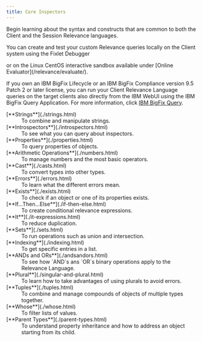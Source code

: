 ```yaml
---
title: Core Inspectors
---
```


Begin learning about the syntax and constructs that are common to both the Client and the Session Relevance languages.

You can create and test your custom Relevance queries locally on the Client system using the Fixlet Debugger 
<!-- [Fixlet Debugger](/relevance/tools/fixlet_debugger.html) --> or on the Linux CentOS interactive sandbox available under [Online Evaluator](/relevance/evaluate/).

If you own an IBM BigFix Lifecycle or an IBM BigFix Compliance version 9.5 Patch 2 or later license, you can run your 
Client Relevance Language queries on the  target clients also directly from the IBM WebUI using the IBM BigFix Query 
Application. For more information, click [IBM BigFix Query](https://www.ibm.com/support/knowledgecenter/SSTK87_9.5.0/com.ibm.bigfix.webui.doc/WebUI/Users_Guide/c_bigfix_query.html). 

<dl>
  <dt>[**Strings**](./strings.html)</dt>
  <dd>To combine and manipulate strings.</dd>
  
  <dt>[**Introspectors**](./introspectors.html)</dt>
  <dd>To see what you can query about inspectors.</dd>

  <dt>[**Properties**](./properties.html)</dt>
  <dd>To query properties of objects.</dd>

  <dt>[**Arithmetic Operations**](./numbers.html)</dt>
  <dd>To manage numbers and the most basic operators.</dd>

  <dt>[**Cast**](./casts.html)</dt>
  <dd>To convert types into other types.</dd>

  <dt>[**Errors**](./errors.html)</dt>
  <dd>To learn what the different errors mean.</dd>

  <dt>[**Exists**](./exists.html)</dt>
  <dd>To check if an object or one of its properties exists.</dd>

  <dt>[**If...Then...Else**](./if-then-else.html)</dt>
  <dd>To create conditional relevance expressions.</dd>

  <dt>[**It**](./it-expressions.html)</dt>
  <dd>To reduce duplication.</dd>
  
  <dt>[**Sets**](./sets.html)</dt>
  <dd>To run operations such as union and intersection.</dd>
  
  <dt>[**Indexing**](./indexing.html)</dt>
  <dd>To get specific entries in a list.</dd>
  
  <dt>[**ANDs and ORs**](./andsandors.html)</dt>
  <dd>To see how `AND`s ans `OR`s binary operations apply to the Relevance Language.</dd>

  <dt>[**Plural**](./singular-and-plural.html)</dt>
  <dd>To learn how to take advantages of using plurals to avoid errors.</dd>

  <dt>[**Tuples**](./tuples.html)</dt>
  <dd>To combine and manage compounds of objects of multiple types together.</dd>

  <dt>[**Whose**](./whose.html)</dt>
  <dd>To filter lists of values.</dd>

  <dt>[**Parent Types**](./parent-types.html)</dt>
  <dd>To understand property inheritance and how to address an object starting from its child.</dd>
</dl>
